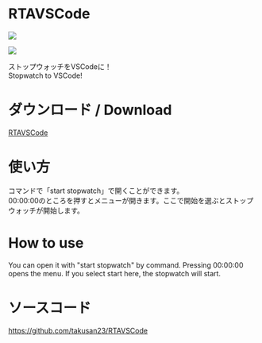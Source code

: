 # RTAVSCode

![](https://user-images.githubusercontent.com/32033405/73059658-8ea19180-3ed9-11ea-935b-f4e054b40707.png)

![](https://user-images.githubusercontent.com/32033405/73059411-08854b00-3ed9-11ea-883d-326d47cbf2f7.gif)

ストップウォッチをVSCodeに！  
Stopwatch to VSCode!

# ダウンロード / Download
[RTAVSCode](https://marketplace.visualstudio.com/items?itemName=takusan23.rtavscode)

# 使い方
コマンドで「start stopwatch」で開くことができます。  
00:00:00のところを押すとメニューが開きます。ここで開始を選ぶとストップウォッチが開始します。

# How to use
You can open it with "start stopwatch" by command.
Pressing 00:00:00 opens the menu. If you select start here, the stopwatch will start.

# ソースコード
https://github.com/takusan23/RTAVSCode